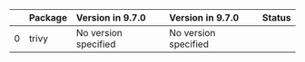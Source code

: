 <!-- markdown-link-check-disable -->

|    | Package   | Version in 9.7.0     | Version in 9.7.0     | Status   |
|---:|:----------|:---------------------|:---------------------|:---------|
|  0 | trivy     | No version specified | No version specified |          |